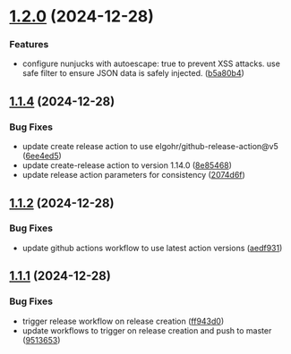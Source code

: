 # [1.2.0](https://github.com/biemch/biem-template-utils/compare/1.1.4...1.2.0) (2024-12-28)


### Features

* configure nunjucks with autoescape: true to prevent XSS attacks. use safe filter to ensure JSON data is safely injected. ([b5a80b4](https://github.com/biemch/biem-template-utils/commit/b5a80b459ac332fc757bf8e6ab1d3b39b70ad286))



## [1.1.4](https://github.com/biemch/biem-template-utils/compare/1.1.3...1.1.4) (2024-12-28)


### Bug Fixes

* update create release action to use elgohr/github-release-action@v5 ([6ee4ed5](https://github.com/biemch/biem-template-utils/commit/6ee4ed5a3dfe3e22df19f536b67701cdedc866e8))
* update create-release action to version 1.14.0 ([8e85468](https://github.com/biemch/biem-template-utils/commit/8e85468476efc45ff05bb4735600023481e9c424))
* update release action parameters for consistency ([2074d6f](https://github.com/biemch/biem-template-utils/commit/2074d6fc9c70f4163db192aeffaa89c8a7db041c))



## [1.1.2](https://github.com/biemch/biem-template-utils/compare/v1.1.1...1.1.2) (2024-12-28)


### Bug Fixes

* update github actions workflow to use latest action versions ([aedf931](https://github.com/biemch/biem-template-utils/commit/aedf931989b19d5987dd86e6ea6c551e7f4f23ac))



## [1.1.1](https://github.com/biemch/biem-template-utils/compare/v1.1.0...v1.1.1) (2024-12-28)


### Bug Fixes

* trigger release workflow on release creation ([ff943d0](https://github.com/biemch/biem-template-utils/commit/ff943d0fff46444fbaf6e720dc11ce816190daa4))
* update workflows to trigger on release creation and push to master ([9513653](https://github.com/biemch/biem-template-utils/commit/951365372aa7397b49fda75749b7682e659fe31a))



